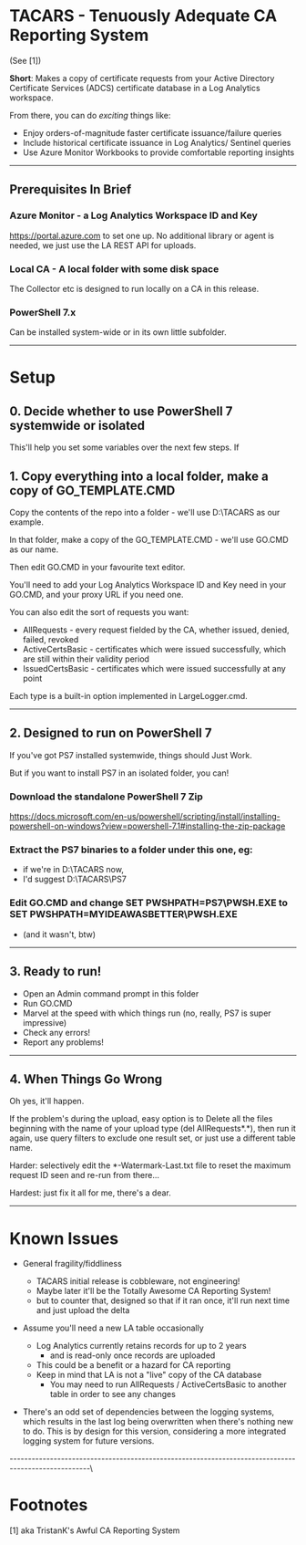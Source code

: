 # TACARS - Tenuously Adequate CA Reporting System
(See [1])

**Short**: Makes a copy of certificate requests from your Active Directory Certificate Services (ADCS) 
certificate database in a Log Analytics workspace.

From there, you can do *exciting* things like:
- Enjoy orders-of-magnitude faster certificate issuance/failure queries
- Include historical certificate issuance in Log Analytics/ Sentinel queries
- Use Azure Monitor Workbooks to provide comfortable reporting insights 

----------------------------------------------------------------------------------------------------
## Prerequisites In Brief
### Azure Monitor - a Log Analytics Workspace ID and Key
https://portal.azure.com to set one up.
No additional library or agent is needed, we just use the LA REST API for uploads.

### Local CA - A local folder with some disk space
The Collector etc is designed to run locally on a CA in this release.

### PowerShell 7.x
Can be installed system-wide or in its own little subfolder.

----------------------------------------------------------------------------------------------------
# Setup

## 0. Decide whether to use PowerShell 7 systemwide or isolated
This'll help you set some variables over the next few steps.
If 
## 1. Copy everything into a local folder, make a copy of GO_TEMPLATE.CMD

Copy the contents of the repo into a folder - we'll use D:\TACARS as our example.

In that folder, make a copy of the GO_TEMPLATE.CMD - we'll use GO.CMD as our name.

Then edit GO.CMD in your favourite text editor.

You'll need to add your Log Analytics Workspace ID and Key need in your GO.CMD, and your proxy URL if you need one.

You can also edit the sort of requests you want: 
 - AllRequests          - every request fielded by the CA, whether issued, denied, failed, revoked 
 - ActiveCertsBasic     - certificates which were issued successfully, which are still within their validity period
 - IssuedCertsBasic     - certificates which were issued successfully at any point

Each type is a built-in option implemented in LargeLogger.cmd.

----------------------------------------------------------------------------------------------------
## 2. Designed to run on PowerShell 7

If you've got PS7 installed systemwide, things should Just Work.

But if you want to install PS7 in an isolated folder, you can!

### Download the standalone PowerShell 7 Zip
https://docs.microsoft.com/en-us/powershell/scripting/install/installing-powershell-on-windows?view=powershell-7.1#installing-the-zip-package

### Extract the PS7 binaries to a folder under this one, eg:
  - if we're in D:\TACARS now, 
  - I'd suggest D:\TACARS\PS7

### Edit GO.CMD and change SET PWSHPATH=PS7\PWSH.EXE to SET PWSHPATH=MYIDEAWASBETTER\PWSH.EXE
  - (and it wasn't, btw)

----------------------------------------------------------------------------------------------------
## 3. Ready to run! 

- Open an Admin command prompt in this folder
- Run GO.CMD
- Marvel at the speed with which things run (no, really, PS7 is super impressive)
- Check any errors!
- Report any problems!

----------------------------------------------------------------------------------------------------
## 4. When Things Go Wrong

Oh yes, it'll happen.

If the problem's during the upload, easy option is to Delete all the files beginning with the name 
of your upload type (del AllRequests*.*), then run it again, use query filters to exclude one result 
set, or just use a different table name.

Harder: selectively edit the *-Watermark-Last.txt file to reset the maximum request ID seen 
and re-run from there...

Hardest: just fix it all for me, there's a dear.

----------------------------------------------------------------------------------------------------
# Known Issues

- General fragility/fiddliness 
  - TACARS initial release is cobbleware, not engineering!
  - Maybe later it'll be the Totally Awesome CA Reporting System!
  - but to counter that, designed so that if it ran once, it'll run next time and just upload the delta

- Assume you'll need a new LA table occasionally
  - Log Analytics currently retains records for up to 2 years
    - and is read-only once records are uploaded
  - This could be a benefit or a hazard for CA reporting
  - Keep in mind that LA is not a "live" copy of the CA database
    - You may need to run AllRequests / ActiveCertsBasic to another table in order to see any changes 

- There's an odd set of dependencies between the logging systems, which results in the last log
  being overwritten when there's nothing new to do. This is by design for this version, considering a
  more integrated logging system for future versions.

----------------------------------------------------------------------------------------------------\
# Footnotes
[1] aka TristanK's Awful CA Reporting System